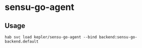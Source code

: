 # sensu-go-agent

## Usage
`hab svc load kepler/sensu-go-agent --bind backend:sensu-go-backend.default`